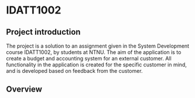 # IDATT1002

## Project introduction
The project is a solution to an assignment given in the System Development course IDATT1002, by students at NTNU.
The aim of the application is to create a budget and accounting system for an external customer. All functionality in the application is created for the specific customer in mind, and is developed based on feedback from the customer.

## Overview

